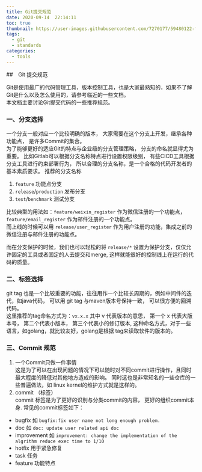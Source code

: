 ```yaml
---
title: Git提交规范
date: 2020-09-14  22:14:11
toc: true
thumbnail: https://user-images.githubusercontent.com/7270177/59480122-fb5ba480-8e91-11e9-9c26-7f8d6d97868a.png
tags:
  - git
  - standards
categories:
  - tools
---
```


##　Git 提交规范

Git是使用最广的代码管理工具，版本控制工具，也是大家最熟知的，如果不了解Git是什么以及怎么使用的，请参考临近的一些文档。  
本文档主要讨论Git提交代码的一些推荐规范。


### 一、分支选择

一个分支一般对应一个比较明确的版本， 大家需要在这个分支上开发，继承各种功能点， 是许多Commit的集合。  
为了能够更好的适应Git的特点与企业级的分支管理策略， 分支的命名就显得尤为重要。 比如Gitlab可以根据分支名称特点进行设置权限级别， 有些CICD工具根据分支工具进行约束部署行为， 所以合理的分支名称，是一个合格的代码开发者的基本素质要求。
推荐的分支名称

1. `feature` 功能点分支
2. `release`/`production` 发布分支
3. `test`/`benchmark`   测试分支

比较典型的用法如：`feature/weixin_register` 作为微信注册的一个功能点， `feature/email_register` 作为邮件注册的一个功能点。  
而上线的时候可以用 `release/user_register` 作为用户注册的功能，集成之前的微信注册与邮件注册的功能点。

而在分支保护的时候，我们也可以轻松的将 `release/*` 设置为保护分支，仅仅允许固定的工具或者固定的人去提交和merge, 这样就能很好的控制线上在运行的代码的质量。

### 二、标签选择
git tag 也是一个比较重要的功能，往往用作一个比较长周期的，例如中间件的迭代，如java代码， 可以用 git tag 与maven版本号保持一致， 可以很方便的回溯代码。  
这里推荐的tag命名方式为：`vx.x.x` 其中 v 代表版本的意思， 第一个 x 代表大版本号， 第二个代表小版本， 第三个代表小的修订版本, 这种命名方式，对于一些语言，如golang，就比较友好，golang是根据 tag来读取软件的版本的。


### 三、Commit 规范

1. 一个Commit只做一件事情  
这是为了可以在出现问题的情况下可以随时对不同commit进行操作，且同时最大程度的降低对其他地方造成的影响。 
同时这也是非常知名的一些仓库的一些普遍做法，如 linux kernel的维护方式就是这样的。
2. commit （标签）  
commit 标签是为了更好的识别与分类commit的内容， 更好的组织commit本身. 常见的commit标签如下：
- bugfix 如 `bugfix:fix user name not long enough problem.` 
- doc 如 `doc: update user related api doc` 
- improvement 如 `improvement: change the implementation of the algrithm reduce exec time to 1/10`
- hotfix 用于紧急修复
- task 任务
- feature 功能特点


